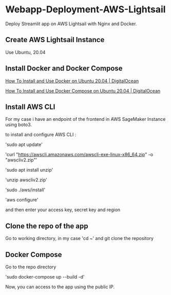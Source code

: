 # Webapp-Deployment-AWS-Lightsail

Deploy Streamlit app on AWS Lightsail with Nginx and Docker.

## Create AWS Lightsail Instance

Use Ubuntu, 20.04

## Install Docker and Docker Compose

[How To Install and Use Docker on Ubuntu 20.04 | DigitalOcean](https://www.digitalocean.com/community/tutorials/how-to-install-and-use-docker-on-ubuntu-20-04)

[How To Install and Use Docker Compose on Ubuntu 20.04 | DigitalOcean](https://www.digitalocean.com/community/tutorials/how-to-install-and-use-docker-compose-on-ubuntu-20-04)

## Install AWS CLI
For my case i have an endpoint of the frontend in AWS SageMaker Instance using boto3.

to install and configure AWS CLI : 

'sudo apt update'

'curl "https://awscli.amazonaws.com/awscli-exe-linux-x86_64.zip" -o "awscliv2.zip"'

'sudo apt install unzip'

'unzip awscliv2.zip'

'sudo ./aws/install'

'aws configure'

and then enter your access key, secret key and region

## Clone the repo of the app

Go to working directory, in my case 'cd ~'  and git clone the repository

## Docker Compose

Go to the repo directory 

'sudo docker-compose up --build -d'



Now, you can access to the app using the public IP.

